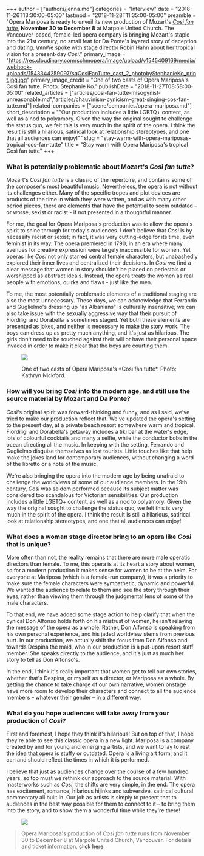 +++
author = ["authors/jenna.md"]
categories = "Interview"
date = "2018-11-26T13:30:00-05:00"
lastmod = "2018-11-28T11:35:00-05:00"
preamble = "Opera Mariposa is ready to unveil its new production of Mozart's [*Così fan tutte*](http://operamariposa.com/schedule), **November 30 to December 8** at Marpole United Church. The Vancouver-based, female-led opera company is bringing Mozart's staple into the 21st century, no small feat for Da Ponte's layered story of deception and dating. \n\nWe spoke with stage director Robin Hahn about her tropical vision for a present-day *Così*."
primary_image = "https://res.cloudinary.com/schmopera/image/upload/v1545409169/media/webhook-uploads/1543344259097/sqCosiFanTutte_cast_2_photobyStephanieKo_print.jpg.jpg"
primary_image_credit = "One of two casts of Opera Mariposa's Così fan tutte. Photo: Stephanie Ko."
publishDate = "2018-11-27T08:58:00-05:00"
related_articles = ["articles/cosi-fan-tutte-misogynist-unreasonable.md","articles/chauvinism-cynicism-great-singing-cos-fan-tutte.md"]
related_companies = ["scene/companies/opera-mariposa.md"]
short_description = "&quot;Our production includes a little LGBTQ+ content, as well as a nod to polyamory. Given the way the original sought to challenge the status quo, we felt this is very much in the spirit of the opera. I think the result is still a hilarious, satirical look at relationship stereotypes, and one that all audiences can enjoy!&quot;"
slug = "stay-warm-with-opera-mariposas-tropical-cos-fan-tutte"
title = "Stay warm with Opera Mariposa&#039;s tropical Così fan tutte"
+++

### What is potentially problematic about Mozart's *Così fan tutte*?

Mozart's *Così fan tutte* is a classic of the repertoire, and contains some of the composer's most beautiful music. Nevertheless, the opera is not without its challenges either. Many of the specific tropes and plot devices are products of the time in which they were written, and as with many other period pieces, there are elements that have the potential to seem outdated – or worse, sexist or racist - if not presented in a thoughtful manner.

For me, the goal for Opera Mariposa's production was to allow the opera's spirit to shine through for today's audiences. I don't believe that *Così* is by necessity racist or sexist; in fact, it was very cutting-edge for its time, even feminist in its way. The opera premiered in 1790, in an era where many avenues for creative expression were largely inaccessible for women. Yet operas like *Così* not only starred central female characters, but unabashedly explored their inner lives and centralized their decisions. In *Così* we find a clear message that women in story shouldn't be placed on pedestals or worshipped as abstract ideals. Instead, the opera treats the women as real people with emotions, quirks and flaws - just like the men. 

To me, the most potentially problematic elements of a traditional staging are also the most unnecessary. These days, we can acknowledge that Ferrando and Guglielmo's dressing up "as Albanians" is culturally insensitive; we can also take issue with the sexually aggressive way that their pursuit of Fiordiligi and Dorabella is sometimes staged. Yet both these elements are presented as jokes, and neither is necessary to make the story work. The boys can dress up as pretty much anything, and it's just as hilarious. The girls don't need to be touched against their will or have their personal space invaded in order to make it clear that the boys are courting them.

<figure data-type="image">

![](https://res.cloudinary.com/schmopera/image/upload/v1545409169/media/webhook-uploads/1543256866236/CosiFanTutte_cast_1_photobyKathrynNickford_print.jpg.jpg)
<figcaption>One of two casts of Opera Mariposa's *Così fan tutte*. Photo: Kathryn Nickford.</figcaption>
</figure>

### How will you bring *Così* into the modern age, and still use the source material by Mozart and Da Ponte?

*Così*'s original spirit was forward-thinking and funny, and as I said, we've tried to make our production reflect that. We've updated the opera's setting to the present day, at a private beach resort somewhere warm and tropical. Fiordiligi and Dorabella's getaway includes a tiki bar at the water's edge, lots of colourful cocktails and many a selfie, while the conductor bobs in the ocean directing all the music. In keeping with the setting, Ferrando and Guglielmo disguise themselves as lost tourists. Little touches like that help make the jokes land for contemporary audiences, without changing a word of the libretto or a note of the music.

We're also bringing the opera into the modern age by being unafraid to challenge the worldviews of some of our audience members. In the 19th century, *Così* was seldom performed because its subject matter was considered too scandalous for Victorian sensibilities. Our production includes a little LGBTQ+ content, as well as a nod to polyamory. Given the way the original sought to challenge the status quo, we felt this is very much in the spirit of the opera. I think the result is still a hilarious, satirical look at relationship stereotypes, and one that all audiences can enjoy!

### What does a woman stage director bring to an opera like *Così* that is unique?

More often than not, the reality remains that there are more male operatic directors than female. To me, this opera is at its heart a story about women, so for a modern production it makes sense for women to be at the helm. For everyone at Mariposa (which is a female-run company), it was a priority to make sure the female characters were sympathetic, dynamic and powerful. We wanted the audience to relate to them and see the story through their eyes, rather than viewing them through the judgmental lens of some of the male characters.

To that end, we have added some stage action to help clarify that when the cynical Don Alfonso holds forth on his mistrust of women, he isn't relaying the message of the opera as a whole. Rather, Don Alfonso is speaking from his own personal experience, and his jaded worldview stems from previous hurt. In our production, we actually shift the focus from Don Alfonso and towards Despina the maid, who in our production is a put-upon resort staff member. She speaks directly to the audience, and it's just as much her story to tell as Don Alfonso's.

In the end, I think it's really important that women get to tell our own stories, whether that's Despina, or myself as a director, or Mariposa as a whole. By getting the chance to take charge of our own narrative, women onstage have more room to develop their characters and connect to all the audience members – whatever their gender – in a different way.

### What do you hope audiences will take away from your production of *Così*?

First and foremost, I hope they think it's hilarious! But on top of that, I hope they're able to see this classic opera in a new light. Mariposa is a company created by and for young and emerging artists, and we want to lay to rest the idea that opera is stuffy or outdated. Opera is a living art form, and it can and should reflect the times in which it is performed.

I believe that just as audiences change over the course of a few hundred years, so too must we rethink our approach to the source material. With masterworks such as *Così*, the shifts are very simple, in the end. The opera has excitement, romance, hilarious hijinks and subversive, satirical cultural commentary all built in. Our job as artists is simply to present that to audiences in the best way possible for them to connect to it – to bring them into the story, and to show them a wonderful time while they're there!

<figure data-type="image">

![](https://res.cloudinary.com/schmopera/image/upload/v1545409169/media/webhook-uploads/1543256888312/Cosi_poster_lettersize.jpg.jpg)
</figure>

>Opera Mariposa's production of *Così fan tutte* runs from November 30 to December 8 at Marpole United Church, Vancouver. For details and ticket information, [click here.](http://operamariposa.com/schedule)
